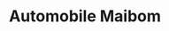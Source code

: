 ---
title: "Automobile Maibom"
url: /wesel/automobile-maibom-schermbecker-landstrasse/
shop: Autohaus
---